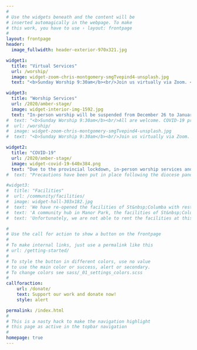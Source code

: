 ```yaml
---
#
# Use the widgets beneath and the content will be
# inserted automagically in the webpage. To make
# this work, you have to use › layout: frontpage
#
layout: frontpage
header:
  image_fullwidth: header-exterior-970x321.jpg

widget1:
  title: "Virtual Services"
  url: /worship/
  image: widget-zoom-chris-montgomery-smgTvepind4-unsplash.jpg
  text: "<b>Sunday Worship 9:30am</b><br/>Join us virtually via Zoom. <a href='mailto:webmaster@stcolumbaottawa.ca'>Contact us</a> to receive the invitation."

widget3:
  title: "Worship Services"
  url: /2020/amber-stage/
  image: widget-interior-img-1592.jpg
  text: "In-person worship will be suspended from December 26 to January 23."
#  text: "<b>Sunday Worship 9:30am</b><br/>All are welcome. COVID-19 precautions are in place.<br/>In-person worship will be suspended from December 26 to January 23."
#  url: /worship/
#  image: widget-zoom-chris-montgomery-smgTvepind4-unsplash.jpg
#  text: "<b>Sunday Worship 9:30am</b><br/>Join us virtually via Zoom. <a href='/2020/sunday-school'>Children's Sunday School</a> is available at 1:30pm. Contact the <a href='mailto:webmaster@stcolumbaottawa.ca'>webmaster</a> to receive the invitation."

widget2:
  title: "COVID-19"
  url: /2020/amber-stage/
  image: widget-covid-19-640x384.png
  text: "Due to the provincial lockdown, in-person worship services and facility rentals will be suspended from December 26 until January 23."
#  text: "Precautions have been put in place following the diocese pandemic plan to ensure a safe worship space.<br/>Due to the provincial lockdown, in-person worship services will be suspended from December 26 until January 23."

#widget3:
#  title: "Facilities"
#  url: /community/facilities/
#  image: widget-hall-303x182.jpg
#  text: 'We have re-opened the facilities of St&nbsp;Columba with restrictions as per the COVID-19 pandemic plan.  If you have an event or meeting, contact us to see if one of the church halls may fit your needs.'
#  text: 'A community hub in Manor Park, the facilities of St&nbsp;Columba are used by various groups throughout the week, and on weekends by individuals for special occasions such as birthday or anniversary parties.  If you have an event or meeting, one of the church halls may be a perfect fit for your needs.'
#  text: 'Unfortunately, we are not able to rent the facilities at this time.  Please keep us in mind when provincial restrictions are lifted.'

#
# Use the call for action to show a button on the frontpage
#
# To make internal links, just use a permalink like this
# url: /getting-started/
#
# To style the button in different colors, use no value
# to use the main color or success, alert or secondary.
# To change colors see sass/_01_settings_colors.scss
#
callforaction:
    url: /donate/
    text: Support our work and donate now!
    style: alert

permalink: /index.html
#
# This is a nasty hack to make the navigation highlight
# this page as active in the topbar navigation
#
homepage: true
---
```

